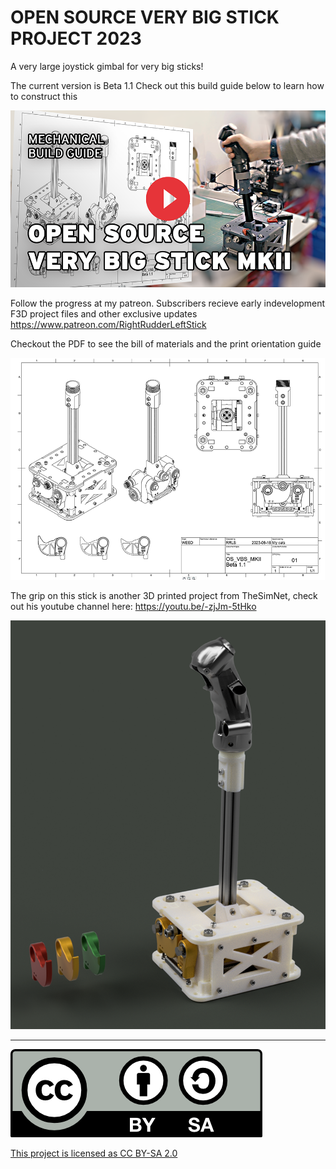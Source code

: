 # OPEN SOURCE VERY BIG STICK PROJECT 2023
A very large joystick gimbal for very big sticks!

The current version is Beta 1.1
Check out this build guide below to learn how to construct this 

[![Watch the video](thumbnail.png)](https://www.youtube.com/watch?v=IdYbF5dOYag)

Follow the progress at my patreon. Subscribers recieve early indevelopment F3D project files and other exclusive updates
https://www.patreon.com/RightRudderLeftStick

Checkout the PDF to see the bill of materials and the print orientation guide

![Screenshot](HeaderImage.PNG)

The grip on this stick is another 3D printed project from TheSimNet, check out his youtube channel here:
https://youtu.be/-zjJm-5tHko

![Screenshot](Render_Beta1.png)

---

![Screenshot](by-sa.png)

[This project is licensed as CC BY-SA 2.0](https://creativecommons.org/licenses/by-sa/2.0/)
